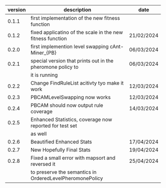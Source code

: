 version | description                                                | date 
------- | ---------------------------------------------------------- | ----
0.1.1   | first implementation of the new fitness function           | 
0.1.2   | fixed applicatino of the scale in the new fitness function | 21/02/2024
0.2.0   | first implemention level swapping cAnt-Miner_{PB}          | 06/03/2024
0.2.1   | special version that prints out in the pheromone policy to | 06/03/2024
        | it is running                                              |
0.2.2   | Change FindRuleList acitivty tyo make it work              | 12/03/2024
0.2.3   | PBCAMLevelSwapping now works                               | 12/03/2024
0.2.4   | PBCAM should now output rule coverage                      | 14/03/2024
0.2.5   | Enhanced Statistics, coverage now reported for test set    |
        | as well
0.2.6   | Beautified Enhanced Stats                                  | 17/04/2024
0.2.7   | New Hopefully Final Stats                                  | 19/04/2024
0.2.8   | Fixed a small error with mapsort and reversed it           | 25/04/2024
        | to preserve the semantics in OrderedLevelPheromonePolicy   |